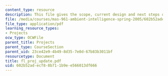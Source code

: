 ```yaml
---
content_type: resource
description: This file gives the scope, current design and next steps of the project.
file: /media/courses/mas-961-ambient-intelligence-spring-2005/602b52adecf88b711b9ee566013df666_fl_proj_update.pdf
file_type: application/pdf
learning_resource_types:
- Projects
ocw_type: OCWFile
parent_title: Projects
parent_type: CourseSection
parent_uid: 23ce42e9-4b49-8d35-7e0d-67b83b3011bf
resourcetype: Document
title: fl_proj_update.pdf
uid: 602b52ad-ecf8-8b71-1b9e-e566013df666
---
```

